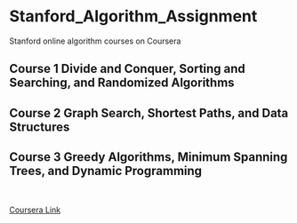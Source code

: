 # Stanford_Algorithm_Assignment

Stanford online algorithm courses on Coursera  

## Course 1 Divide and Conquer, Sorting and Searching, and Randomized Algorithms  

## Course 2 Graph Search, Shortest Paths, and Data Structures  

## Course 3 Greedy Algorithms, Minimum Spanning Trees, and Dynamic Programming
  
<br>  

[Coursera Link](https://www.coursera.org/specializations/algorithms#courses)
